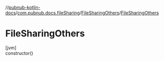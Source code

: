 //[pubnub-kotlin-docs](../../../index.md)/[com.pubnub.docs.fileSharing](../index.md)/[FileSharingOthers](index.md)/[FileSharingOthers](-file-sharing-others.md)

# FileSharingOthers

[jvm]\
constructor()
